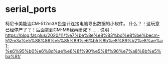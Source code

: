 # serial_ports
 柯尼卡美能达CM-512m3A色差计连接电脑导出数据的小软件。
 什么？！这玩意已经停产了？！后面拿到CM-M6我再研究下……
说明：https://blog.fat.plus/2020/11/%e7%be%8e%e8%83%bd%e8%be%becm-512m3a%e5%88%86%e5%85%89%e6%b5%8b%e8%89%b2%e8%ae%a1-%e6%95%b0%e6%8d%ae%e6%8f%90%e5%8f%96%e7%a8%8b%e5%ba%8f/
